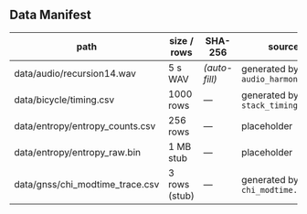 ## Data Manifest
| path | size / rows | SHA-256 | source | consumed by |
|------|-------------|---------|--------|-------------|
| data/audio/recursion14.wav | 5 s WAV | *(auto-fill)* | generated by `audio_harmonics.py` | audio_fft.ipynb |
| data/bicycle/timing.csv | 1000 rows | — | generated by `stack_timing.py` | timing_stats.ipynb |
| data/entropy/entropy_counts.csv | 256 rows | — | placeholder | entropy_drift_analysis |
| data/entropy/entropy_raw.bin | 1 MB stub | — | placeholder | entropy_drift_analysis |
| data/gnss/chi_modtime_trace.csv | 3 rows (stub) | — | generated by `chi_modtime.py` | *(future GNSS notebook)* |